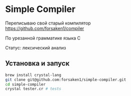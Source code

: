# Simple Compiler

Переписываю свой старый компилятор https://github.com/forsaken1/compiler

По урезанной грамматике языка С

Статус: лексический анализ

## Установка и запуск

```bash
brew install crystal-lang
git clone git@github.com:forsaken1/simple-compiler.git
cd simple-compiler
crystal tester.cr # tests
```